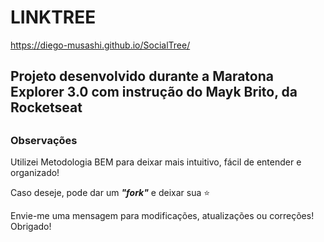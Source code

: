 # LINKTREE

https://diego-musashi.github.io/SocialTree/

##

## Projeto desenvolvido durante a Maratona Explorer 3.0 com instrução do Mayk Brito, da Rocketseat

##

### Observações

Utilizei Metodologia BEM para deixar mais intuitivo, fácil de entender e organizado!

Caso deseje, pode dar um ***"fork"*** e deixar sua :star: 

Envie-me uma mensagem para modificações, atualizações ou correções! Obrigado!